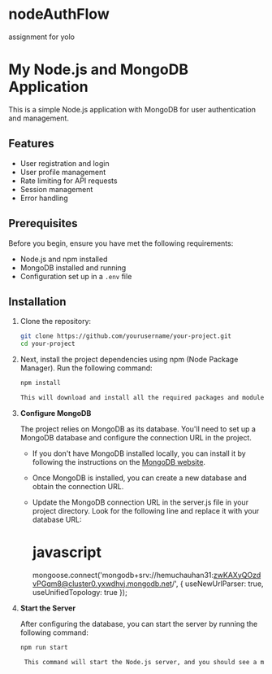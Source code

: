 # nodeAuthFlow
assignment for yolo
# My Node.js and MongoDB Application

This is a simple Node.js application with MongoDB for user authentication and management.

## Features

- User registration and login
- User profile management
- Rate limiting for API requests
- Session management
- Error handling

## Prerequisites

Before you begin, ensure you have met the following requirements:

- Node.js and npm installed
- MongoDB installed and running
- Configuration set up in a `.env` file

## Installation

1. Clone the repository:

   ```bash
   git clone https://github.com/yourusername/your-project.git
   cd your-project
   
2. Next, install the project dependencies using npm (Node Package Manager). Run the following command:
    ```bash
    npm install
   
   This will download and install all the required packages and modules specified in the package.json file.

3. **Configure MongoDB**

   The project relies on MongoDB as its database. You'll need to set up a MongoDB database and configure the connection URL in the project.

   - If you don't have MongoDB installed locally, you can install it by following the instructions on the [MongoDB website](https://docs.mongodb.com/manual/installation/).

   - Once MongoDB is installed, you can create a new database and obtain the connection URL.

   - Update the MongoDB connection URL in the server.js file in your project directory. Look for the following line and replace it with your database URL:

     # javascript
     mongoose.connect('mongodb+srv://hemuchauhan31:zwKAXyQOzdvPGqm8@cluster0.yxwdhvj.mongodb.net/', { useNewUrlParser: true, useUnifiedTopology: true });

4. **Start the Server**

   After configuring the database, you can start the server by running the following command:

   ```bash
   npm run start

    This command will start the Node.js server, and you should see a message indicating that the server is running on a specific port (e.g., Server is running on port 3000).

